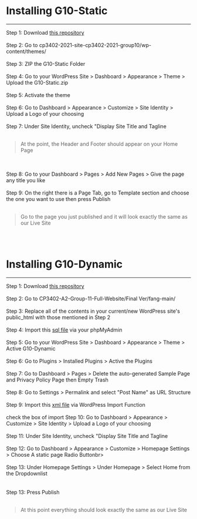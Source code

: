 # Installing G10-Static
----------------------------
Step 1: Download [this repository](https://github.com/cp3402-students/cp3402-2021-site-cp3402-2021-group10) <br><br>
Step 2: Go to cp3402-2021-site-cp3402-2021-group10/wp-content/themes/ <br><br>
Step 3: ZIP the G10-Static Folder <br><br>
Step 4: Go to your WordPress Site > Dashboard > Appearance > Theme > Upload the G10-Static.zip <br><br>
Step 5: Activate the theme <br><br>
Step 6: Go to Dashboard > Appearance > Customize > Site Identity > Upload a Logo of your choosing<br><br>
Step 7: Under Site Identity, uncheck "Display Site Title and Tagline<br><br>
>At the point, the Header and Footer should appear on your Home Page <br>
<br>
<br>
Step 8: Go to your Dashboard > Pages > Add New Pages > Give the page any title you like <br><br>
Step 9: On the right there is a Page Tab, go to Template section and choose the one you want to use then press Publish <br><br>


>Go to the page you just published and it will look exactly the same as our Live Site

<br><br>
# Installing G10-Dynamic
----------------------------
Step 1: Download [this repository](https://github.com/RandomStudentA/CP3402-A2-Group-11-Full-Website) <br><br>
Step 2: Go to CP3402-A2-Group-11-Full-Website/Final Ver/fang-main/ <br><br>
Step 3: Replace all of the contents in your current/new WordPress site's public_html with those mentioned in Step 2 <br><br>
Step 4: Import this [sql file](https://github.com/RandomStudentA/CP3402-A2-Group-11-Full-Website/tree/main/Final%20Ver) via your phpMyAdmin <br><br>
Step 5: Go to your WordPress Site > Dashboard > Appearance > Theme > Active G10-Dynamic<br><br>
Step 6: Go to Plugins > Installed Plugins > Active the Plugins<br><br>
Step 7: Go to Dashboard > Pages > Delete the auto-generated Sample Page and Privacy Policy Page then Empty Trash<br><br>
Step 8: Go to Settings > Permalink and select "Post Name" as URL Structure <br><br>
Step 9: Import this [xml file](https://github.com/RandomStudentA/CP3402-A2-Group-11-Full-Website/tree/main/Final%20Ver) via WordPress Import Function<br><br>
check the box of import
Step 10: Go to Dashboard > Appearance > Customize > Site Identity > Upload a Logo of your choosing<br><br>
Step 11: Under Site Identity, uncheck "Display Site Title and Tagline<br><br>
Step 12: Go to Dashboard > Appearance > Customize > Homepage Settings > Choose A static page Radio Buttonbr><br><br>
Step 13: Under Homepage Settings > Under Homepage > Select Home from the Dropdownlist<br><br>				
Step 13: Press Publish<br><br>				

>At this point everything should look exactly the same as our Live Site
